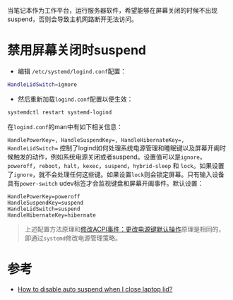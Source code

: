 当笔记本作为工作平台，运行服务器软件，希望能够在屏幕关闭的时候不出现suspend，否则会导致主机网路断开无法访问。

# 禁用屏幕关闭时suspend

* 编辑 `/etc/systemd/logind.conf`配置：

```bash
HandleLidSwitch=ignore
```

* 然后重新加载`logind.conf`配置以便生效：

```bash
systemdctl restart systemd-logind
```

在`logind.conf`的man中有如下相关信息：

`HandlePowerKey=, HandleSuspendKey=, HandleHibernateKey=, HandleLidSwitch=` 控制了logind如何处理系统电源管理和睡眠键以及屏幕开阖时候触发的动作，例如系统电源关闭或者suspend。设置值可以是`ignore`，`poweroff`，`reboot`，`halt`，`kexec`，`suspend`，`hybrid-sleep` 和 `lock`。如果设置了`ignore`，就不会处理任何这些键。如果设置`lock`则会锁定屏幕。只有输入设备具有`power-switch` udev标签才会监视键盘和屏幕开阖事件。默认设置：

```
HandlePowerKey=poweroff
HandleSuspendKey=suspend
HandleLidSwitch=suspend
HandleHibernateKey=hibernate
```

> 上述配置方法原理和[修改ACPI事件：更改电源键默认操作](../../../kernel/cpu/acpi_events_change_handlepowerkey_action)原理是相同的，即通过`systemd`修改电源管理策略。

# 参考

* [How to disable auto suspend when I close laptop lid?](https://unix.stackexchange.com/questions/52643/how-to-disable-auto-suspend-when-i-close-laptop-lid)